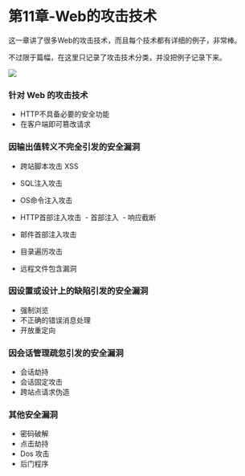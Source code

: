 # 第11章-Web的攻击技术

这一章讲了很多Web的攻击技术，而且每个技术都有详细的例子，非常棒。

不过限于篇幅，在这里只记录了攻击技术分类，并没把例子记录下来。




<img src="http://ww4.sinaimg.cn/large/98900c07gw1fajin335f3j21ja19iwq9.jpg"/>


### 针对 Web 的攻击技术

- HTTP不具备必要的安全功能
- 在客户端即可篡改请求

### 因输出值转义不完全引发的安全漏洞

- 跨站脚本攻击 XSS

- SQL注入攻击

- OS命令注入攻击

- HTTP首部注入攻击
  ​	- 首部注入
  ​	- 响应截断

- 邮件首部注入攻击

- 目录遍历攻击

- 远程文件包含漏洞

### 因设置或设计上的缺陷引发的安全漏洞

- 强制浏览
- 不正确的错误消息处理
- 开放重定向

### 因会话管理疏忽引发的安全漏洞

- 会话劫持
- 会话固定攻击
- 跨站点请求伪造

### 其他安全漏洞

- 密码破解
- 点击劫持
- Dos 攻击
- 后门程序